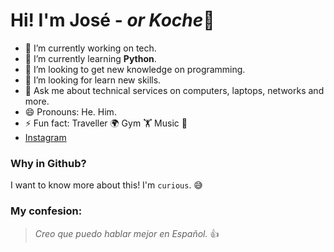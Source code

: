 # Hi! I'm José - *or Koche*👋


- 🔭 I’m currently working on tech.
- 🌱 I’m currently learning **Python**.
- 👯 I’m looking to get new knowledge on programming.
- 🤔 I’m looking for learn new skills.
- 💬 Ask me about technical services on computers, laptops, networks and more.
- 😄 Pronouns: He. Him.
- ⚡ Fun fact: Traveller 🌍 Gym 🏋️ Music 🎵  
- [Instagram](https://instagram.com/jose.lescano)

### Why in Github?
I want to know more about this! I'm `curious`. 😅


### My confesion:
> *Creo que puedo hablar mejor en Español.* :+1:
